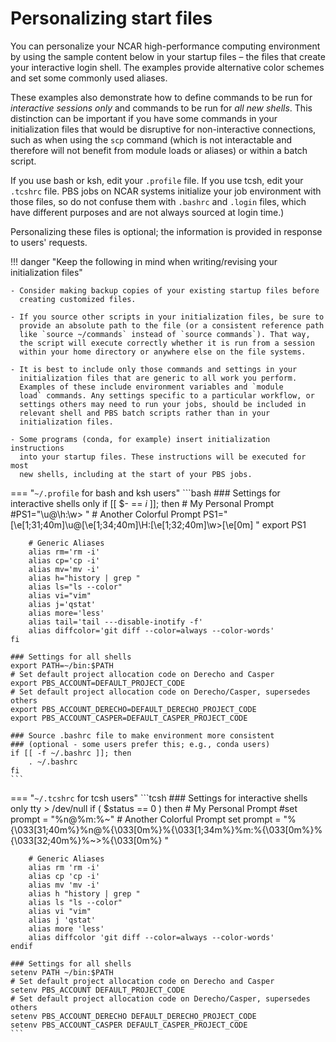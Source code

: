 # Personalizing start files

You can personalize your NCAR high-performance computing environment by
using the sample content below in your startup files – the files that
create your interactive login shell. The examples provide alternative
color schemes and set some commonly used aliases.

These examples also demonstrate how to define commands to be run
for *interactive sessions only* and commands to be run for *all new
shells*. This distinction can be important if you have some commands in
your initialization files that would be disruptive for non-interactive
connections, such as when using the `scp` command (which is not
interactable and therefore will not benefit from module loads or
aliases) or within a batch script.

If you use bash or ksh, edit your `.profile` file. If you use tcsh,
edit your `.tcshrc` file. PBS jobs on NCAR systems initialize your job
environment with those files, so do not confuse them
with `.bashrc` and `.login` files, which have different purposes and
are not always sourced at login time.)

Personalizing these files is optional; the information is provided in
response to users' requests.

!!! danger "Keep the following in mind when writing/revising your initialization files"

    - Consider making backup copies of your existing startup files before
      creating customized files.

    - If you source other scripts in your initialization files, be sure to
      provide an absolute path to the file (or a consistent reference path
      like `source ~/commands` instead of `source commands`). That way,
      the script will execute correctly whether it is run from a session
      within your home directory or anywhere else on the file systems.

    - It is best to include only those commands and settings in your
      initialization files that are generic to all work you perform.
      Examples of these include environment variables and `module
      load` commands. Any settings specific to a particular workflow, or
      settings others may need to run your jobs, should be included in
      relevant shell and PBS batch scripts rather than in your
      initialization files.

    - Some programs (conda, for example) insert initialization instructions
      into your startup files. These instructions will be executed for most
      new shells, including at the start of your PBS jobs.



=== "`~/.profile` for bash and ksh users"
    ```bash
    ### Settings for interactive shells only
    if [[ $- == *i* ]]; then
        # My Personal Prompt
        #PS1="\u@\h:\w> "
        # Another Colorful Prompt
        PS1="\[\e[1;31;40m\]\u@\[\e[1;34;40m\]\H:\[\e[1;32;40m\]\w>\[\e[0m\] "
        export PS1

        # Generic Aliases
        alias rm='rm -i'
        alias cp='cp -i'
        alias mv='mv -i'
        alias h="history | grep "
        alias ls="ls --color"
        alias vi="vim"
        alias j='qstat'
        alias more='less'
        alias tail='tail ---disable-inotify -f'
        alias diffcolor='git diff --color=always --color-words'
    fi

    ### Settings for all shells
    export PATH=~/bin:$PATH
    # Set default project allocation code on Derecho and Casper
    export PBS_ACCOUNT=DEFAULT_PROJECT_CODE
    # Set default project allocation code on Derecho/Casper, supersedes others
    export PBS_ACCOUNT_DERECHO=DEFAULT_DERECHO_PROJECT_CODE
    export PBS_ACCOUNT_CASPER=DEFAULT_CASPER_PROJECT_CODE

    ### Source .bashrc file to make environment more consistent
    ### (optional - some users prefer this; e.g., conda users)
    if [[ -f ~/.bashrc ]]; then
        . ~/.bashrc
    fi
    ```

=== "`~/.tcshrc` for tcsh users"
    ```tcsh
    ### Settings for interactive shells only
    tty > /dev/null
    if ( $status == 0 ) then
        # My Personal Prompt
        #set prompt = "%n@%m:%~"
        # Another Colorful Prompt
        set prompt = "%{\033[31;40m%}%n@%{\033[0m%}%{\033[1;34m%}%m:%{\033[0m%}%{\033[32;40m%}%~>%{\033[0m%} "

        # Generic Aliases
        alias rm 'rm -i'
        alias cp 'cp -i'
        alias mv 'mv -i'
        alias h "history | grep "
        alias ls "ls --color"
        alias vi "vim"
        alias j 'qstat'
        alias more 'less'
        alias diffcolor 'git diff --color=always --color-words'
    endif

    ### Settings for all shells
    setenv PATH ~/bin:$PATH
    # Set default project allocation code on Derecho and Casper
    setenv PBS_ACCOUNT DEFAULT_PROJECT_CODE
    # Set default project allocation code on Derecho/Casper, supersedes others
    setenv PBS_ACCOUNT_DERECHO DEFAULT_DERECHO_PROJECT_CODE
    setenv PBS_ACCOUNT_CASPER DEFAULT_CASPER_PROJECT_CODE
    ```
